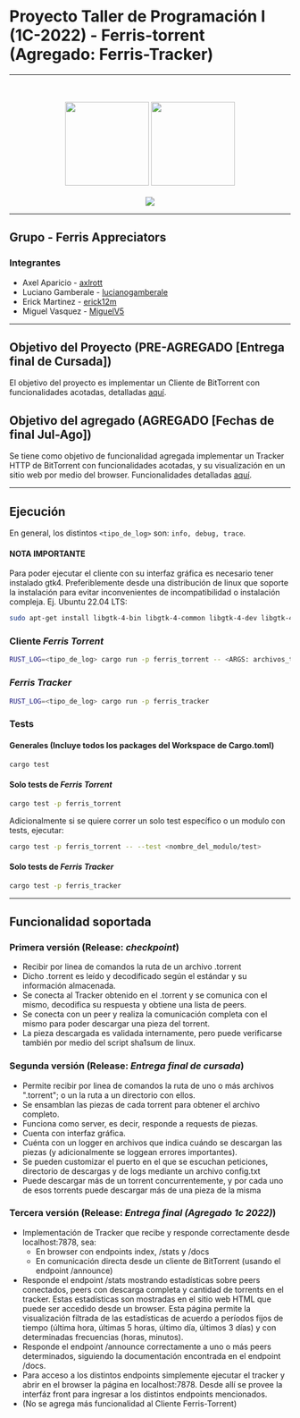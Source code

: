 # Proyecto Taller de Programación I (1C-2022) - Ferris-torrent (Agregado: Ferris-Tracker)


---


<p align="center">
<br>
<br>
  <img src="https://www.estudiaradistancia.com.ar/logos/original/logo-universidad-de-buenos-aires.webp" height=150 />
  <img  src="https://confedi.org.ar/wp-content/uploads/2020/09/fiuba_logo.jpg" height="150">
<br>
<br>
  <img src="https://aws1.discourse-cdn.com/business5/uploads/rust_lang/original/2X/9/9f76ef5e791e27deaaafbca2a3bea35d63e165c8.gif" />
</p>

---


## Grupo - Ferris Appreciators

### Integrantes

- Axel Aparicio - [axlrott](https://github.com/axlrott)
- Luciano Gamberale - [lucianogamberale](https://github.com/lucianogamberale)
- Erick Martinez - [erick12m](https://github.com/erick12m)
- Miguel Vasquez - [MiguelV5](https://github.com/MiguelV5)

---

## Objetivo del Proyecto (PRE-AGREGADO [Entrega final de Cursada])

El objetivo del proyecto es implementar un Cliente de BitTorrent con funcionalidades acotadas, detalladas [aquí](https://taller-1-fiuba-rust.github.io/proyecto/22C1/proyecto.html).

## Objetivo del agregado (AGREGADO [Fechas de final Jul-Ago])

Se tiene como objetivo de funcionalidad agregada implementar un Tracker HTTP de BitTorrent con funcionalidades acotadas, y su visualización en un sitio web por medio del browser. Funcionalidades detalladas [aquí](https://taller-1-fiuba-rust.github.io/proyecto/22C1/proyecto_final_1C2022.html).

---

## Ejecución


En general, los distintos `<tipo_de_log>` son: `info, debug, trace`.

#### NOTA IMPORTANTE

Para poder ejecutar el cliente con su interfaz gráfica es necesario tener instalado gtk4. 
Preferiblemente desde una distribución de linux que soporte la instalación para evitar inconvenientes de incompatibilidad o instalación compleja.
Ej. Ubuntu 22.04 LTS:  

```bash
sudo apt-get install libgtk-4-bin libgtk-4-common libgtk-4-dev libgtk-4-doc 
```

### Cliente *Ferris Torrent*


```bash
RUST_LOG=<tipo_de_log> cargo run -p ferris_torrent -- <ARGS: archivos_torrent / path_a_directorio_con_torrents>
```

### *Ferris Tracker*

```bash
RUST_LOG=<tipo_de_log> cargo run -p ferris_tracker
```
### Tests

#### Generales (Incluye todos los packages del Workspace de Cargo.toml)

```bash
cargo test
```

#### Solo tests de *Ferris Torrent*

```bash
cargo test -p ferris_torrent
```

Adicionalmente si se quiere correr un solo test específico o un modulo con tests, ejecutar:
```bash
cargo test -p ferris_torrent -- --test <nombre_del_modulo/test>
```

#### Solo tests de *Ferris Tracker*

```bash
cargo test -p ferris_tracker
```

---


## Funcionalidad soportada

### Primera versión (Release: *checkpoint*)

- Recibir por linea de comandos la ruta de un archivo .torrent
- Dicho .torrent es leído y decodificado según el estándar y su información almacenada.
- Se conecta al Tracker obtenido en el .torrent y se comunica con el mismo, decodifica su respuesta y obtiene una lista de peers.
- Se conecta con un peer y realiza la comunicación completa con el mismo para poder descargar una pieza del torrent.
- La pieza descargada es validada internamente, pero puede verificarse también por medio del script sha1sum de linux.

### Segunda versión (Release: *Entrega final de cursada*)

- Permite recibir por linea de comandos la ruta de uno o más archivos ".torrent"; o un la ruta a un directorio con ellos.
- Se ensamblan las piezas de cada torrent para obtener el archivo completo.
- Funciona como server, es decir, responde a requests de piezas.
- Cuenta con interfaz gráfica.
- Cuénta con un logger en archivos que indica cuándo se descargan las piezas (y adicionalmente se loggean errores importantes).
- Se pueden customizar el puerto en el que se escuchan peticiones, directorio de descargas y de logs mediante un archivo config.txt
- Puede descargar más de un torrent concurrentemente, y por cada uno de esos torrents puede descargar más de una pieza de la misma

### Tercera versión (Release: *Entrega final (Agregado 1c 2022)*)

- Implementación de Tracker que recibe y responde correctamente desde localhost:7878, sea:
    - En browser con endpoints index, /stats y /docs
    - En comunicación directa desde un cliente de BitTorrent (usando el endpoint /announce)
- Responde el endpoint /stats mostrando estadísticas sobre peers conectados, peers con descarga completa y cantidad de torrents en el tracker. Estas estadísticas son mostradas en el sitio web HTML que puede ser accedido desde un browser. Esta página permite la visualización filtrada de las estadísticas
de acuerdo a períodos fijos de tiempo (última hora, últimas 5 horas, último día, últimos 3 días) y con determinadas frecuencias (horas, minutos).
- Responde el endpoint /announce correctamente a uno o más peers determinados, siguiendo la documentación encontrada en el endpoint /docs.
- Para acceso a los distintos endpoints simplemente ejecutar el tracker y abrir en el browser la página en localhost:7878. Desde allí se provee la interfáz front para ingresar a los distintos endpoints mencionados.
- (No se agrega más funcionalidad al Cliente Ferris-Torrent)
